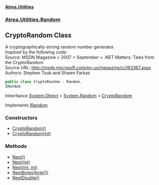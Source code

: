 #### [Atrea.Utilities](./index.md 'index')
### [Atrea.Utilities.Random](./Atrea-Utilities-Random.md 'Atrea.Utilities.Random')
## CryptoRandom Class
A cryptographically-strong random number generator.  
Inspired by the following code:  
Source: MSDN Magazine > 2007 > September > .NET Matters: Tales from the CryptoRandom  
Source URL: http://msdn.microsoft.com/en-us/magazine/cc163367.aspx  
Authors: Stephen Toub and Shawn Farkas  
```csharp
public class CryptoRandom : Random,
IRandom
```
Inheritance [System.Object](https://docs.microsoft.com/en-us/dotnet/api/System.Object 'System.Object') &gt; [System.Random](https://docs.microsoft.com/en-us/dotnet/api/System.Random 'System.Random') &gt; [CryptoRandom](./Atrea-Utilities-Random-CryptoRandom.md 'Atrea.Utilities.Random.CryptoRandom')  

Implements [IRandom](./Atrea-Utilities-Random-IRandom.md 'Atrea.Utilities.Random.IRandom')  
### Constructors
- [CryptoRandom()](./Atrea-Utilities-Random-CryptoRandom-CryptoRandom().md 'Atrea.Utilities.Random.CryptoRandom.CryptoRandom()')
- [CryptoRandom(int)](./Atrea-Utilities-Random-CryptoRandom-CryptoRandom(int).md 'Atrea.Utilities.Random.CryptoRandom.CryptoRandom(int)')
### Methods
- [Next()](./Atrea-Utilities-Random-CryptoRandom-Next().md 'Atrea.Utilities.Random.CryptoRandom.Next()')
- [Next(int)](./Atrea-Utilities-Random-CryptoRandom-Next(int).md 'Atrea.Utilities.Random.CryptoRandom.Next(int)')
- [Next(int, int)](./Atrea-Utilities-Random-CryptoRandom-Next(int_int).md 'Atrea.Utilities.Random.CryptoRandom.Next(int, int)')
- [NextBytes(byte[])](./Atrea-Utilities-Random-CryptoRandom-NextBytes(byte--).md 'Atrea.Utilities.Random.CryptoRandom.NextBytes(byte[])')
- [NextDouble()](./Atrea-Utilities-Random-CryptoRandom-NextDouble().md 'Atrea.Utilities.Random.CryptoRandom.NextDouble()')
